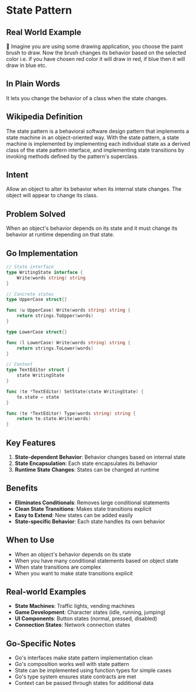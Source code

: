# State Pattern

## Real World Example
📱 Imagine you are using some drawing application, you choose the paint brush to draw. Now the brush changes its behavior based on the selected color i.e. if you have chosen red color it will draw in red, if blue then it will draw in blue etc.

## In Plain Words
It lets you change the behavior of a class when the state changes.

## Wikipedia Definition
The state pattern is a behavioral software design pattern that implements a state machine in an object-oriented way. With the state pattern, a state machine is implemented by implementing each individual state as a derived class of the state pattern interface, and implementing state transitions by invoking methods defined by the pattern's superclass.

## Intent
Allow an object to alter its behavior when its internal state changes. The object will appear to change its class.

## Problem Solved
When an object's behavior depends on its state and it must change its behavior at runtime depending on that state.

## Go Implementation

```go
// State interface
type WritingState interface {
    Write(words string) string
}

// Concrete states
type UpperCase struct{}

func (u UpperCase) Write(words string) string {
    return strings.ToUpper(words)
}

type LowerCase struct{}

func (l LowerCase) Write(words string) string {
    return strings.ToLower(words)
}

// Context
type TextEditor struct {
    state WritingState
}

func (te *TextEditor) SetState(state WritingState) {
    te.state = state
}

func (te *TextEditor) Type(words string) string {
    return te.state.Write(words)
}
```

## Key Features

1. **State-dependent Behavior**: Behavior changes based on internal state
2. **State Encapsulation**: Each state encapsulates its behavior
3. **Runtime State Changes**: States can be changed at runtime

## Benefits

- **Eliminates Conditionals**: Removes large conditional statements
- **Clean State Transitions**: Makes state transitions explicit
- **Easy to Extend**: New states can be added easily
- **State-specific Behavior**: Each state handles its own behavior

## When to Use

- When an object's behavior depends on its state
- When you have many conditional statements based on object state
- When state transitions are complex
- When you want to make state transitions explicit

## Real-world Examples

- **State Machines**: Traffic lights, vending machines
- **Game Development**: Character states (idle, running, jumping)
- **UI Components**: Button states (normal, pressed, disabled)
- **Connection States**: Network connection states

## Go-Specific Notes

- Go's interfaces make state pattern implementation clean
- Go's composition works well with state pattern
- State can be implemented using function types for simple cases
- Go's type system ensures state contracts are met
- Context can be passed through states for additional data
